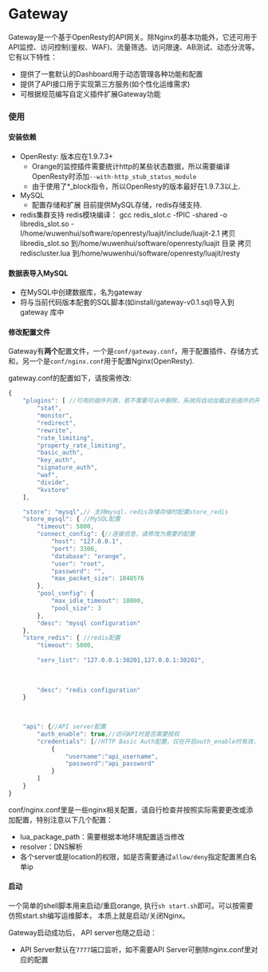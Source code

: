 # Gateway

Gateway是一个基于OpenResty的API网关。除Nginx的基本功能外，它还可用于API监控、访问控制(鉴权、WAF)、流量筛选、访问限速、AB测试、动态分流等。它有以下特性：

- 提供了一套默认的Dashboard用于动态管理各种功能和配置
- 提供了API接口用于实现第三方服务(如个性化运维需求)
- 可根据规范编写自定义插件扩展Gateway功能


### 使用

#### 安装依赖

- OpenResty: 版本应在1.9.7.3+
    - Orange的监控插件需要统计http的某些状态数据，所以需要编译OpenResty时添加`--with-http_stub_status_module`
    - 由于使用了*_block指令，所以OpenResty的版本最好在1.9.7.3以上.
- MySQL
    - 配置存储和扩展 目前提供MySQL存储，redis存储支持.
- redis集群支持
    redis模块编译：
      gcc redis_slot.c -fPIC -shared -o libredis_slot.so -I/home/wuwenhui/software/openresty/luajit/include/luajit-2.1
      拷贝libredis_slot.so  到/home/wuwenhui/software/openresty/luajit 目录
      拷贝 rediscluster.lua 到/home/wuwenhui/software/openresty/luajit/resty

     

#### 数据表导入MySQL

- 在MySQL中创建数据库，名为gateway
- 将与当前代码版本配套的SQL脚本(如install/gateway-v0.1.sql)导入到gateway
库中

#### 修改配置文件

Gateway有**两个**配置文件，一个是`conf/gateway.conf`，用于配置插件、存储方式和，另一个是`conf/nginx.conf`用于配置Nginx(OpenResty).

gateway.conf的配置如下，请按需修改:

```javascript
{
    "plugins": [ //可用的插件列表，若不需要可从中删除，系统将自动加载这些插件的开放API并在7777端口暴露
        "stat",
        "monitor",
        "redirect",
        "rewrite",
        "rate_limiting",
        "property_rate_limiting",
        "basic_auth",
        "key_auth",
        "signature_auth",
        "waf",
        "divide",
        "kvstore"
    ],

    "store": "mysql",// 支持mysql，redis存储存储时配置store_redis
    "store_mysql": { //MySQL配置
        "timeout": 5000,
        "connect_config": {//连接信息，请修改为需要的配置
            "host": "127.0.0.1",
            "port": 3306,
            "database": "orange",
            "user": "root",
            "password": "",
            "max_packet_size": 1048576
        },
        "pool_config": {
            "max_idle_timeout": 10000,
            "pool_size": 3
        },
        "desc": "mysql configuration"
    },
    "store_redis": { //redis配置
        "timeout": 5000,
        
        "serv_list": "127.0.0.1:30201,127.0.0.1:30202",
       
        
        
        "desc": "redis configuration"
    }
 

  
    "api": {//API server配置
        "auth_enable": true,//访问API时是否需要授权
        "credentials": [//HTTP Basic Auth配置，仅在开启auth_enable时有效，自行添加或修改即可
            {
                "username":"api_username",
                "password":"api_password"
            }
        ]
    }
}
```

conf/nginx.conf里是一些nginx相关配置，请自行检查并按照实际需要更改或添加配置，特别注意以下几个配置：

- lua_package_path：需要根据本地环境配置适当修改
- resolver：DNS解析
- 各个server或是location的权限，如是否需要通过`allow/deny`指定配置黑白名单ip




#### 启动
一个简单的shell脚本用来启动/重启orange, 执行`sh start.sh`即可。可以按需要仿照start.sh编写运维脚本， 本质上就是启动/关闭Nginx。


Gateway启动成功后， API server也随之启动：

- API Server默认在`7777`端口监听，如不需要API Server可删除nginx.conf里对应的配置


